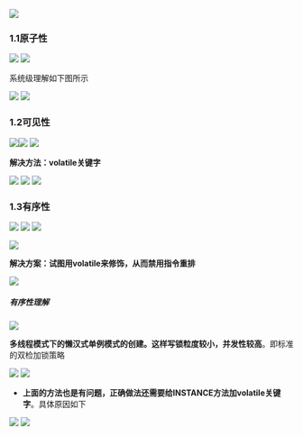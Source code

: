 ![](assets/01JMM的理解/file-20250909095312061.png)

### 1.1原子性
![](assets/01JMM的理解/file-20250909103304331.png)
![](assets/01JMM的理解/file-20250909103254329.png)

系统级理解如下图所示

![](assets/01JMM的理解/file-20250909103951324.png)
![](assets/01JMM的理解/file-20250909104056605.png)

### 1.2可见性

![](assets/01JMM的理解/file-20250909104705324.png)![](assets/01JMM的理解/file-20250909104810807.png)
![](assets/01JMM的理解/file-20250909104908290.png)

**解决方法：volatile关键字**

![](assets/01JMM的理解/file-20250909105031721.png)
![](assets/01JMM的理解/file-20250909105250435.png)
![](assets/01JMM的理解/file-20250909105350357.png)

### 1.3有序性
![](assets/01JMM的理解/file-20250909105557213.png)
![](assets/01JMM的理解/file-20250909105739922.png)
![](assets/01JMM的理解/file-20250909105833528.png)

![](assets/01JMM的理解/file-20250909110100453.png)


**解决方案：试图用volatile来修饰，从而禁用指令重排**

![](assets/01JMM的理解/file-20250909110120441.png)


##### 有序性理解

![](assets/01JMM的理解/file-20250909110556001.png)


**多线程模式下的懒汉式单例模式的创建。这样写锁粒度较小，并发性较高**。即标准的双检加锁策略

![](assets/01JMM的理解/file-20250909111107757.png)
![](assets/01JMM的理解/file-20250909111137029.png)
* **上面的方法也是有问题，正确做法还需要给INSTANCE方法加volatile关键字**。具体原因如下


![](assets/01JMM的理解/file-20250909111639071.png)
![](assets/01JMM的理解/file-20250912182159505.png)





